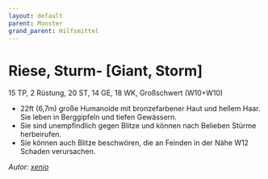 ```yaml
---
layout: default
parent: Monster
grand_parent: Hilfsmittel
---
```


# Riese, Sturm- [Giant, Storm]
15 TP, 2 Rüstung, 20 ST, 14 GE, 18 WK, Großschwert (W10+W10)
- 22ft (6,7m) große Humanoide mit bronzefarbener Haut und hellem Haar. Sie leben in Berggipfeln und tiefen Gewässern.
- Sie sind unempfindlich gegen Blitze und können nach Belieben Stürme herbeirufen.
- Sie können auch Blitze beschwören, die an Feinden in der Nähe W12 Schaden verursachen.

*Autor: [xenio](https://xenioinabottle.blogspot.com)*